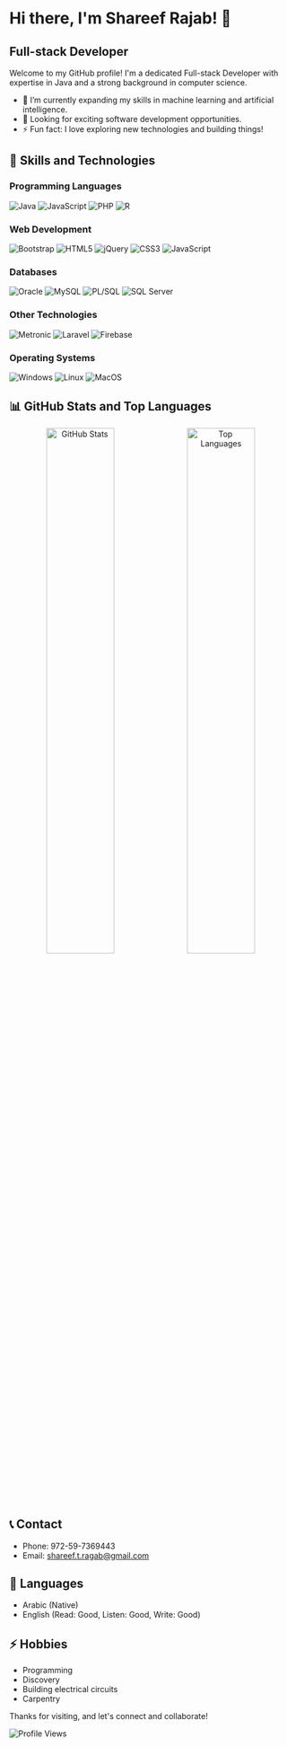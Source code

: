 <!-- Introduction -->
# Hi there, I'm Shareef Rajab! 👋
## Full-stack Developer

Welcome to my GitHub profile! I'm a dedicated Full-stack Developer with expertise in Java and a strong background in computer science.

- 🌱 I’m currently expanding my skills in machine learning and artificial intelligence.
- 💼 Looking for exciting software development opportunities.
- ⚡ Fun fact: I love exploring new technologies and building things!

<!-- Skills and Technologies -->
## 🚀 Skills and Technologies

### Programming Languages
![Java](https://img.shields.io/badge/Java-Expert-orange?logo=java&logoColor=white&style=for-the-badge)
![JavaScript](https://img.shields.io/badge/JavaScript-Intermediate-blue?logo=javascript&logoColor=white&style=for-the-badge)
![PHP](https://img.shields.io/badge/PHP-Intermediate-blue?logo=php&logoColor=white&style=for-the-badge)
![R](https://img.shields.io/badge/R-Intermediate-blue?logo=r&logoColor=white&style=for-the-badge)

### Web Development
![Bootstrap](https://img.shields.io/badge/Bootstrap-Expert-orange?logo=bootstrap&logoColor=white&style=for-the-badge)
![HTML5](https://img.shields.io/badge/HTML5-Expert-orange?logo=html5&logoColor=white&style=for-the-badge)
![jQuery](https://img.shields.io/badge/jQuery-Expert-orange?logo=jquery&logoColor=white&style=for-the-badge)
![CSS3](https://img.shields.io/badge/CSS3-Intermediate-blue?logo=css3&logoColor=white&style=for-the-badge)
![JavaScript](https://img.shields.io/badge/JavaScript-Intermediate-blue?logo=javascript&logoColor=white&style=for-the-badge)

### Databases
![Oracle](https://img.shields.io/badge/Oracle-Intermediate-blue?logo=oracle&logoColor=white&style=for-the-badge)
![MySQL](https://img.shields.io/badge/MySQL-Intermediate-blue?logo=mysql&logoColor=white&style=for-the-badge)
![PL/SQL](https://img.shields.io/badge/PL%2FSQL-Intermediate-blue?logo=oracle&logoColor=white&style=for-the-badge)
![SQL Server](https://img.shields.io/badge/SQL%20Server-Beginner-lightgrey?logo=microsoft-sql-server&logoColor=white&style=for-the-badge)


### Other Technologies
![Metronic](https://img.shields.io/badge/Metronic-Intermediate-blue?logo=metronic&logoColor=white&style=for-the-badge)
![Laravel](https://img.shields.io/badge/Laravel-Intermediate-blue?logo=laravel&logoColor=white&style=for-the-badge)
![Firebase](https://img.shields.io/badge/Firebase-Beginner-lightgrey?logo=firebase&logoColor=white&style=for-the-badge)


### Operating Systems
![Windows](https://img.shields.io/badge/Windows-Expert-orange?logo=windows&logoColor=white&style=for-the-badge)
![Linux](https://img.shields.io/badge/Linux-Intermediate-blue?logo=linux&logoColor=white&style=for-the-badge)
![MacOS](https://img.shields.io/badge/MacOS-Beginner-lightgrey?logo=apple&logoColor=white&style=for-the-badge)

<!-- GitHub Stats and Top Languages -->
## 📊 GitHub Stats and Top Languages
<div align="center">
  <img src="https://github-readme-stats.vercel.app/api?username=shareef-ragab&show_icons=true&theme=radical&include_all_commits=true&count_private=true&custom_title=GitHub%20Stats" alt="GitHub Stats" width="49%">
  <img src="https://github-readme-stats.vercel.app/api/top-langs/?username=shareef-ragab&layout=compact&theme=radical" alt="Top Languages" width="49%">
</div>

<!-- Contact Information -->
## 📞 Contact
- Phone: 972-59-7369443
- Email: shareef.t.ragab@gmail.com

<!-- Languages -->
## 💬 Languages
- Arabic (Native)
- English (Read: Good, Listen: Good, Write: Good)

<!-- Hobbies -->
## ⚡ Hobbies
- Programming
- Discovery
- Building electrical circuits
- Carpentry

Thanks for visiting, and let's connect and collaborate!

![Profile Views](https://komarev.com/ghpvc/?username=shareef-ragab&color=brightgreen)
